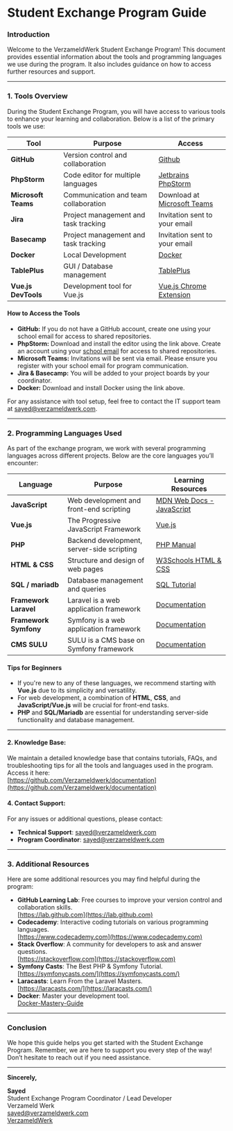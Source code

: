 # **Student Exchange Program Guide**

### **Introduction**

Welcome to the VerzameldWerk Student Exchange Program!
This document provides essential information about
the tools and programming languages we use during the program.
It also includes guidance on how to access further
resources and support.

---

### **1. Tools Overview**

During the Student Exchange Program, you will have access to various tools to enhance your learning and collaboration.
Below is a list of the primary tools we use:

| **Tool**            | **Purpose**                          | **Access**                                                                                                             |
|---------------------|--------------------------------------|------------------------------------------------------------------------------------------------------------------------|
| **GitHub**          | Version control and collaboration    | [Github](https://github.com)                                                                                           |
| **PhpStorm**        | Code editor for multiple languages   | [Jetbrains PhpStorm](https://www.jetbrains.com/phpstorm)                                                               |
| **Microsoft Teams** | Communication and team collaboration | Download at [Microsoft Teams](https://www.microsoft.com/nl-nl/microsoft-teams/group-chat-software)                     |
| **Jira**            | Project management and task tracking | Invitation sent to your email                                                                                          |
| **Basecamp**        | Project management and task tracking | Invitation sent to your email                                                                                          |
| **Docker**          | Local Development                    | [Docker](https://docs.docker.com/get-started/get-docker)                                                               |
| **TablePlus**       | GUI / Database management            | [TablePlus](https://tableplus.com/download)                                                                            |
| **Vue.js DevTools** | Development tool for Vue.js          | [Vue.js Chrome Extension](https://chromewebstore.google.com/detail/Vue.js%20devtools/nhdogjmejiglipccpnnnanhbledajbpd) |

#### **How to Access the Tools**

- **GitHub:** If you do not have a GitHub account, create one using your school email for access to shared repositories.
- **PhpStorm:** Download and install the editor using the link above. Create an account using your [school email](https://www.jetbrains.com/community/education/#students) for access to shared repositories.
- **Microsoft Teams:** Invitations will be sent via email. Please ensure you register with your school email for program communication.
- **Jira & Basecamp:** You will be added to your project boards by your coordinator.
- **Docker:** Download and install Docker using the link above.

For any assistance with tool setup,
feel free to contact the IT support team at [sayed@verzameldwerk.com](mailto:sayed@verzameldwerk.com).

---

### **2. Programming Languages Used**

As part of the exchange program, we work with several programming languages across different projects. Below are the core languages you’ll encounter:

| **Language**          | **Purpose**                                | **Learning Resources**                                                                            |
|-----------------------|--------------------------------------------|---------------------------------------------------------------------------------------------------|
| **JavaScript**        | Web development and front-end scripting    | [MDN Web Docs - JavaScript](https://developer.mozilla.org/en-US/docs/Web/JavaScript)              |
| **Vue.js**            | The Progressive JavaScript Framework       | [Vue.js](https://vuejs.org/guide/introduction.html)                                               |
| **PHP**               | Backend development, server-side scripting | [PHP Manual](https://www.php.net/manual/en/)                                                      |
| **HTML & CSS**        | Structure and design of web pages          | [W3Schools HTML & CSS](https://www.w3schools.com/html/)                                           |
| **SQL / mariadb**     | Database management and queries            | [SQL Tutorial](https://mariadb.com/docs/skysql-previous-release/quickstart/code/php-walkthrough/) |
| **Framework Laravel** | Laravel is a web application framework     | [Documentation](https://laravel.com/docs/11.x)                                                    |
| **Framework Symfony** | Symfony is a web application framework     | [Documentation](https://symfony.com/doc/current/index.html)                                       |
| **CMS SULU**          | SULU is a CMS base on Symfony framework    | [Documentation](https://docs.sulu.io/en/2.6/)                                                     |


#### **Tips for Beginners**

- If you're new to any of these languages, we recommend starting with **Vue.js** due to its simplicity and versatility.
- For web development, a combination of **HTML**, **CSS**, and **JavaScript/Vue.js** will be crucial for front-end tasks.
- **PHP** and **SQL/Mariadb** are essential for understanding server-side functionality and database management.

---

[//]: # (### **3. Instructions for More Information**)

[//]: # ()
[//]: # (If you require further information or support, here are a few ways to access more resources:)

[//]: # (#### **1. Program Website:**)

[//]: # (Visit our official **Student Exchange Program** page for comprehensive guides, schedules, and updates:  )

[//]: # ([verzameldwerk.com]&#40;http://verzameldwerk.com&#41;)

#### **2. Knowledge Base:**
We maintain a detailed knowledge base that contains tutorials, FAQs, and troubleshooting tips for all the tools and languages used in the program. Access it here:  
[https://github.com/Verzameldwerk/documentation](https://github.com/Verzameldwerk/documentation)

[//]: # (#### **3. Weekly Office Hours:**)

[//]: # (Join our **virtual office hours** every Friday at 2 PM &#40;local time&#41;. The sessions are hosted on Zoom, and the meeting link will be shared via Slack.)

#### **4. Contact Support:**
For any issues or additional questions, please contact:
- **Technical Support**: [sayed@verzameldwerk.com](mailto:sayed@verzameldwerk.com)
- **Program Coordinator**: [sayed@verzameldwerk.com](mailto:sayed@verzameldwerk.com)

---

### **3. Additional Resources**

Here are some additional resources you may find helpful during the program:

- **GitHub Learning Lab**: Free courses to improve your version control and collaboration skills.  
  [https://lab.github.com](https://lab.github.com)
- **Codecademy**: Interactive coding tutorials on various programming languages.  
  [https://www.codecademy.com](https://www.codecademy.com)
- **Stack Overflow**: A community for developers to ask and answer questions.  
  [https://stackoverflow.com](https://stackoverflow.com)
- **Symfony Casts**: The Best PHP & Symfony Tutorial.  
  [https://symfonycasts.com/](https://symfonycasts.com/)
- **Laracasts**: Learn From the Laravel Masters.  
  [https://laracasts.com/](https://laracasts.com/)
- **Docker**: Master your development tool.  
  [Docker-Mastery-Guide](https://github.com/ranareehanaslam/Docker-Mastery-Guide)
---

### **Conclusion**

We hope this guide helps you get started with the Student Exchange Program. Remember, we are here to support you every step of the way! Don’t hesitate to reach out if you need assistance.

---

**Sincerely,**

**Sayed**  
Student Exchange Program Coordinator / Lead Developer  
Verzameld Werk  
[sayed@verzameldwerk.com](mailto:sayed@verzameldwerk.com)  
[VerzameldWerk](https://verzameldwerk.com)
